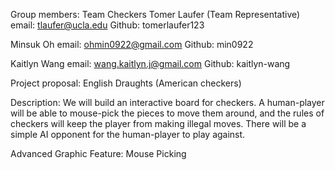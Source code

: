 Group members: 
                          Team Checkers
Tomer Laufer (Team Representative)
email: tlaufer@ucla.edu
Github: tomerlaufer123

Minsuk Oh
email: ohmin0922@gmail.com
Github: min0922

Kaitlyn Wang
email: wang.kaitlyn.j@gmail.com
Github: kaitlyn-wang


Project proposal: English Draughts (American checkers)



Description:
We will build an interactive board for checkers. A human-player will be able to mouse-pick the pieces to move them around, and the rules of checkers will keep the player from making illegal moves. There will be a simple AI opponent for the human-player to play against.

Advanced Graphic Feature: Mouse Picking
